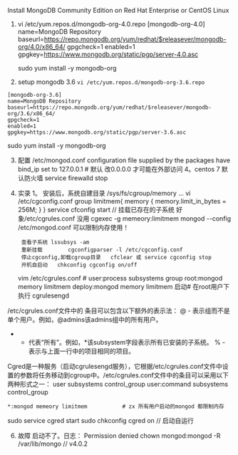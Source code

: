 Install MongoDB Community Edition on Red Hat Enterprise or CentOS Linux

1. 	vi /etc/yum.repos.d/mongodb-org-4.0.repo
		[mongodb-org-4.0]
		name=MongoDB Repository
		baseurl=https://repo.mongodb.org/yum/redhat/$releasever/mongodb-org/4.0/x86_64/
		gpgcheck=1
		enabled=1
		gpgkey=https://www.mongodb.org/static/pgp/server-4.0.asc

	sudo yum install -y mongodb-org

2. setup mongodb 3.6
`vi /etc/yum.repos.d/mongodb-org-3.6.repo`
```
[mongodb-org-3.6]
name=MongoDB Repository
baseurl=https://repo.mongodb.org/yum/redhat/$releasever/mongodb-org/3.6/x86_64/
gpgcheck=1
enabled=1
gpgkey=https://www.mongodb.org/static/pgp/server-3.6.asc
```
sudo yum install -y mongodb-org

3. 配置
	/etc/mongod.conf configuration file supplied by the packages have 
		bind_ip set to 127.0.0.1	# 默认 改0.0.0.0 才可能在外部访问
4。centos 7 默认防火墙
	service firewalld stop

5. 实录
	1。 安装后，系统自建目录 
		/sys/fs/cgroup/memory
		...
		vi /etc/cgconfig.conf
			group limitmem{
				memory {
					memory.limit_in_bytes = 256M;
				}
			}
		service cfconfig start		// 挂载已存在的子系统
		好象/etc/cgrules.conf 没用
		cgexec -g memeory:limitmem mongod --config /etc/mongod.conf
		可以限制内存使用！

		查看子系统 lssubsys -am 
		重新挂载		cgconfigparser -l /etc/cgconfig.conf
		停止cgconfig,卸载cgroup目录	cfclear 或 service cgconfig stop
		开机自启动 	chkconfig cgconfig on/off

	vim /etc/cgrules.conf
		# user:process                         subsystems        group
		root:mongod                             memory       limitmem
		deploy:mongod                           memory       limitmem
	启动# 在root用户下执行
		cgrulesengd

/etc/cgrules.conf文件中的 条目可以包含以下额外的表示法：
@ - 表示组而不是单个用户。例如，@admins该admins组中的所有用户。
* - 代表“所有”。例如，*该subsystem字段表示所有已安装的子系统。
% - 表示与上面一行中的项目相同的项目。

Cgred是一种服务（启动cgrulesengd服务），它根据/etc/cgrules.conf文件中设置的参数将任务移动到cgroup中。/etc/cgrules.conf文件中的条目可以采用以下两种形式之一：
	user subsystems control_group
	user:command subsystems control_group
	
	*:mongod memeory limitmem			# zx 所有用户启动的mongod 都限制内存

sudo service cgred start
sudo chkconfig cgred on // 启动自运行

6. 故障
	启动不了。日志： Permission denied
	chown mongod:mongod -R /var/lib/mongo 	// v4.0.2
